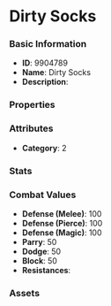 # Dirty Socks



### Basic Information

- **ID**: 9904789
- **Name**: Dirty Socks
- **Description**: 

### Properties


### Attributes

- **Category**: 2

### Stats


### Combat Values

- **Defense (Melee)**: 100
- **Defense (Pierce)**: 100
- **Defense (Magic)**: 100
- **Parry**: 50
- **Dodge**: 50
- **Block**: 50
- **Resistances**: 

### Assets


